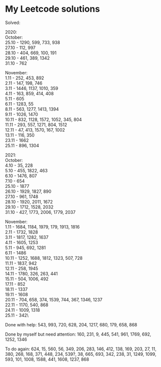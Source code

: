 # My Leetcode solutions

Solved:

2020:\
October:\
25.10 - 1290, 599, 733, 938\
27.10 - 112, 997\
28.10 - 404, 669, 100, 191\
29.10 - 461, 389, 1342\
31.10 - 762

November:\
1.11 - 252, 453, 892\
2.11 - 147, 198, 746\
3.11 - 1446, 1137, 1010, 359\
4.11 - 163, 859, 414, 408\
5.11 - 605\
6.11 - 1283, 55\
8.11 - 563, 1277, 1413, 1394\
9.11 - 1026, 1470\
10.11 - 832, 1128, 1572, 1052, 345, 804\
11.11 - 293, 557, 1271, 804,  1512\
12.11 - 47, 413, 1570, 167, 1002\
13.11 - 116, 350\
23.11 - 1662\
25.11 - 896, 1304


2021:\
October:\
4.10 - 35, 228\
5.10 - 455, 1822, 463\
6.10 - 1476, 807\
7.10 - 654\
25.10 - 1877\
26.10 - 1929, 1827, 890\
27.10 - 961, 1748\
28.10 - 1920, 2011, 1672\
29.10 - 1712, 1528, 2032\
31.10 - 427, 1773, 2006, 1779, 2037

November:\
1.11 - 1684, 1184, 1979, 179, 1913, 1816\
2.11 - 1732, 1828\
3.11 - 1817, 1282, 1637\
4.11 - 1605, 1253\
5.11 - 945, 692, 1281\
6.11 - 1486\
10.11 - 1252, 1688, 1812, 1323, 507, 728\
11.11 - 1837, 942\
12.11 - 258, 1945\
14.11 - 1780, 326, 263, 441\
15.11 - 504, 1006, 492\
17.11 - 852\
18.11 - 1337\
19.11 - 1608\
20.11 - 704, 658, 374, 1539, 744, 367, 1346, 1237\
22.11 - 1170, 540, 868\
24.11 - 1009, 1318\
25.11 - 342\

Done with help:
543, 993, 720, 628, 204, 1217, 680, 179, 658, 868

Done by myself but need attention:
160, 231, 9, 445, 541, 961, 1769, 692, 1252, 1346

To do again:
624, 15, 560, 56, 349, 206, 283, 146, 412, 138,
169, 203, 27, 11, 380, 268, 168, 371, 448, 234,
539?, 38, 665, 693, 342, 238, 31, 1249, 1099, 593,
101, 1008, 1588, 441, 1608, 1237, 868
